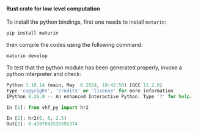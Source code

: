 #### Rust crate for low level computation

To install the python bindings, first one needs to install `maturin`:
```bash
pip install maturin
```
then compile the codes using the following command:
```bash
maturin develop
```
To test that the python module has been generated properly, invoke a python interpreter and check:
```python
Python 3.10.14 (main, May  6 2024, 19:42:50) [GCC 11.2.0]
Type 'copyright', 'credits' or 'license' for more information
IPython 8.26.0 -- An enhanced Interactive Python. Type '?' for help.

In [1]: from vhf_py import hr2

In [2]: hr2(0, 0, 2.5)
Out[2]: 0.4197943526592374
```
